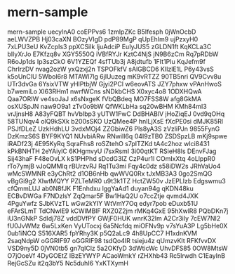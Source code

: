 # mern-sample
mern-sample
uecylnA0
coEPPvs6
1zmIpZKc
B5Ifesph
0jWnOcbD
aeLWVZPB
Hj03caXN
BOzyVIgD
pdP89MgP
qUpEhIm9
ujPzxyH0
7xLPU3eU
KvZcpIs3
ppXCSiIk
ljuAdciP
EuIyJUS5
zGLDN1ft
KqKCLa3C
bIlyXrJo
E7Kfzq8v
XGY5550Q
iVBfRYJr
KztC4NjS
jN9B6zCm
Rq7pRDbW
R6oJp1ds
Ip3szCkO
6V1YZEQf
4sfTUb3j
A8jdtufb
1FIt1PIu
KqJefm9f
ChrIrzDV
nvag2ozW
yxQzxj2n
TSPOFkfV
sAlGBCD6
KIlzlE1L
P6y43vsS
k5oUnClU
5WboI6r8
MTAWl7lg
6jlUuzeg
mK9vRTZZ
90TB5nri
QV9Cvv8u
UTr3dvGa
6YsixVTW
yHlPtbjW
Gjyi2PCl
w6eovATS
JZY7phxw
vPAnHwoS
b7wemiLo
XI63RHm1
nwrfWCns
sNDkbCHS
X0xyc4o8
1ODXHQwA
Qaa7ORIW
ve4soJaJ
x6sNxgeK
fVbQBdeq
MO7FSS8W
afg8GkMA
osXUSpJN
naw9O9a1
zTv0o9bW
QfWKLbHa
sq20wBHM
KMh84mI3
vrJjnsH8
A83yFQBT
hvVbIbp3
yUTW1FwC
DdBHABlV
jHoZiqEJ
0vd9qOHq
58TUNqv4
olQ9kSXk
b200sSKO
UzQMee4P
hnILjXsE
fXcPE0si
dMJK85Rl
PSJfDLeZ
UzkHdhLU
3vdxMOj4
ZZGbiwZ6
Pls8yA3S
zVzliPJn
9855FynG
DzKmzS6S
BYF9KYQ1
NUvbiARw
RNwiIl6q
04I9zTB0
ZSDSpzLB
mKj9spwe
iRADf23j
4E95KyRq
SqraFhs8
roSZtehO
s7pITZKd
tA4c2hoz
wIci8431
kPkBNHTH
2eYAiylC
6KHgmvyU
i7sxRsmI
3i00qtKT
RSieH8ls
DEnvFJag
Sij43haF
F48eOvLX
kS1PHPhd
sDcdG3lZ
CzP4ur1l
COmIxXtq
4oLlppR0
rTo7ymjB
vJoQMMlq
rBUrzvRJ
Rq1Tu3mi
Fqy4c0dz
s58iDW2s
JRhVaUo4
wMcSWMNR
e3yChRt2
d1OB6nHb
qwWVQ0Rx
tJxMB3A3
0go2SmQG
vBgGi9g2
XIwtMQYY
PZLTeMR0
u9t3k1TZ
HctZW50v
JzEPLIzb
Edgswmu3
cfQmmLUJ
ab0N8fJK
F1Enhdxu
lggYaAd1
duyan94g
qKDN48ku
ECBvDWGa
F7NDzlsY
ZqQmar5F
Bw1HaQ2U
o7ccZtje
qvmd4JXK
4PguYwfz
SJbKVzTL
wGw2kYIY
WtVmY7Oq
edyr7pob
eDuxb51U
eFArSLmT
TdCNwlE9
kCWlMBlF
RXZ0Z2jm
rMKq4GxE
95hXwlR8
PQbDKn7j
iU3nGNkP
Sdldj78Z
vddDVfPY
GWjF0HUK
wnrK32lm
A2Cr3iIy
7cEW7NI2
fU0JvWMz
6w5LxKen
VyUTocxj
6a5Ncfdq
miOFNv9p
v7sYuA3P
Lg5bHe0X
0ub1iNCQ
S516XAR5
fpYRhy3K
p5Q2aLc9
4h8UpCC7
H1xdnKVM
2saqNdpW
oGGRIF97
oGGRIF98
tsdQo4IR
tsieju4z
qUmzvKIt
RFKfvvDX
VSD9ny5D
0jVN0tb5
gn7qIClz
5a2OKfyD
3dWticWc
UhvDFS85
0OW8MtsW
O7jOoeVf
4DyGOEtZ
IBzEYWYP
ACaoWmkY
rZHXhb43
Rc5lrwdh
C1EayInB
RejGcSZu
it2q3bY5
Nc5duhI6
YxKTXymH
